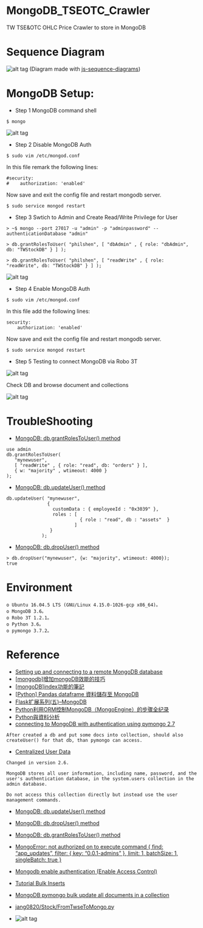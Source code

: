 MongoDB_TSEOTC_Crawler
==============================
TW TSE&amp;OTC OHLC Price Crawler to store in MongoDB

Sequence Diagram
==============================
![alt tag](https://i.imgur.com/0HBUWEK.jpg)
(Diagram made with [js-sequence-diagrams](https://bramp.github.io/js-sequence-diagrams/))

MongoDB Setup:
==============================
* Step 1
MongoDB command shell
``` 
$ mongo
``` 
![alt tag](https://i.imgur.com/hCcWrqZ.jpg)

* Step 2
Disable MongoDB Auth
``` 
$ sudo vim /etc/mongod.conf
``` 

In this file remark the following lines:
``` 
#security:
#    authorization: 'enabled'
``` 

Now save and exit the config file and restart mongodb server.
``` 
$ sudo service mongod restart
``` 

* Step 3
Swtich to Admin and Create Read/Write Privilege for User
``` 
> ~$ mongo --port 27017 -u "admin" -p "adminpassword" --authenticationDatabase "admin"
``` 

``` 
> db.grantRolesToUser( "philshen", [ "dbAdmin" , { role: "dbAdmin", db: "TWStockDB" } ] );

> db.grantRolesToUser( "philshen", [ "readWrite" , { role: "readWrite", db: "TWStockDB" } ] );
``` 

![alt tag](https://i.imgur.com/XU4VQ8n.jpg)


* Step 4
Enable MongoDB Auth

``` 
$ sudo vim /etc/mongod.conf
``` 

In this file add the following lines:
``` 
security:
    authorization: 'enabled'
``` 

Now save and exit the config file and restart mongodb server.
``` 
$ sudo service mongod restart
``` 

* Step 5
Testing to connect MongoDB via Robo 3T

![alt tag](https://i.imgur.com/Gu00xWM.jpg)

Check DB and browse document and collections

![alt tag](https://i.imgur.com/m2VXbHx.jpg)

TroubleShooting
==============================
* [MongoDB: db.grantRolesToUser() method](https://www.w3resource.com/mongodb/shell-methods/user-management/db-grantRolesToUser.php)

``` 
use admin
db.grantRolesToUser(
   "mynewuser",
   [ "readWrite" , { role: "read", db: "orders" } ],
   { w: "majority" , wtimeout: 4000 }
);
``` 

* [MongoDB: db.updateUser() method](https://www.w3resource.com/mongodb/shell-methods/user-management/db-updateUser.php)
``` 
db.updateUser( "mynewuser",
               {
                 customData : { employeeId : "0x3039" },
                 roles : [
                           { role : "read", db : "assets"  }
                         ]
                }
             );
``` 

* [MongoDB: db.dropUser() method](https://www.w3resource.com/mongodb/shell-methods/user-management/db-dropUser.php)
``` 
> db.dropUser("mynewuser", {w: "majority", wtimeout: 4000});
true
``` 


Environment
==============================
``` 
o Ubuntu 16.04.5 LTS (GNU/Linux 4.15.0-1026-gcp x86_64)。
o MongoDB 3.6。
o Robo 3T 1.2.1。
o Python 3.6。
o pymongo 3.7.2。
``` 

Reference 
==============================
* [Setting up and connecting to a remote MongoDB database](https://medium.com/founding-ithaka/setting-up-and-connecting-to-a-remote-mongodb-database-5df754a4da89)
* [[mongodb]增加mongoDB效能的技巧](https://blog.xuite.net/flyingidea/blog/67641474)
* [[mongoDB]index功能的筆記](https://blog.xuite.net/flyingidea/blog/68050501)
* [[Python] Pandas dataframe 資料儲存至 MongoDB](https://oranwind.org/python-pandas-ji-chu-jiao-xue-2/)
* [Flask扩展系列(五)–MongoDB](http://www.bjhee.com/flask-ext5.html)
* [Python利用ORM控制MongoDB（MongoEngine）的步骤全纪录](https://www.jb51.net/article/147379.htm)
* [Python與資料分析](https://sites.google.com/site/zsgititit/shi-yongpython-jin-xing-zi-liao-fen-xi)
* [connecting to MongoDB with authentication using pymongo 2.7](https://stackoverflow.com/questions/41769875/connecting-to-mongodb-with-authentication-using-pymongo-2-7)
``` 
After created a db and put some docs into collection, should also createUser() for that db, than pymongo can access.
``` 

* [Centralized User Data](https://docs.mongodb.com/v3.6/core/security-users/#centralized-user-data)
``` 
Changed in version 2.6.

MongoDB stores all user information, including name, password, and the user's authentication database, in the system.users collection in the admin database.

Do not access this collection directly but instead use the user management commands.
``` 

* [MongoDB: db.updateUser() method](https://www.w3resource.com/mongodb/shell-methods/user-management/db-updateUser.php)
* [MongoDB: db.dropUser() method](https://www.w3resource.com/mongodb/shell-methods/user-management/db-dropUser.php)
* [MongoDB: db.grantRolesToUser() method](https://www.w3resource.com/mongodb/shell-methods/user-management/db-grantRolesToUser.php)

* [MongoError: not authorized on to execute command { find: “app_updates”, filter: { key: “0.0.1-admins” }, limit: 1, batchSize: 1, singleBatch: true }](https://stackoverflow.com/questions/47130379/mongoerror-not-authorized-on-to-execute-command-find-app-updates-filter)
* [Mongodb enable authentication (Enable Access Control)](https://medium.com/@raj_adroit/mongodb-enable-authentication-enable-access-control-e8a75a26d332)

* [Tutorial Bulk Inserts](http://api.mongodb.com/python/current/tutorial.html#bulk-inserts)
* [MongoDB pymongo bulk update all documents in a collection](https://gist.github.com/messa/4407772e87c61e193b3bf2a777a6e0e0)

* [jang0820/Stock/FromTwseToMongo.py](https://github.com/jang0820/Stock/blob/master/FromTwseToMongo.py)

* []()
![alt tag]()